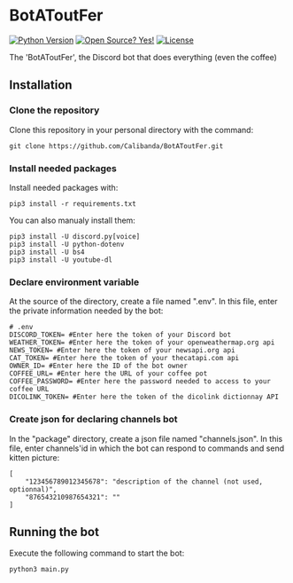 # BotAToutFer
[![Python Version](https://img.shields.io/badge/python-3.6-blue?style=for-the-badge&logo=python)](https://github.com/Calibanda/BotAToutFer/)
[![Open Source? Yes!](https://img.shields.io/badge/Open%20Source%3F-Yes!-green?style=for-the-badge&logo=appveyor)](https://github.com/Calibanda/BotAToutFer/)
[![License](https://img.shields.io/github/license/Calibanda/BotAToutFer?style=for-the-badge)](https://github.com/Calibanda/BotAToutFer/blob/main/LICENSE)

The 'BotAToutFer', the Discord bot that does everything (even the coffee)

## Installation 

### Clone the repository

Clone this repository in your personal directory with the command:

```
git clone https://github.com/Calibanda/BotAToutFer.git
```

### Install needed packages

Install needed packages with:

```
pip3 install -r requirements.txt
```
You can also manualy install them:

```
pip3 install -U discord.py[voice]
pip3 install -U python-dotenv
pip3 install -U bs4
pip3 install -U youtube-dl
```

### Declare environment variable

At the source of the directory, create a file named ".env". In this file, enter the private information needed by the bot:

```
# .env
DISCORD_TOKEN= #Enter here the token of your Discord bot
WEATHER_TOKEN= #Enter here the token of your openweathermap.org api
NEWS_TOKEN= #Enter here the token of your newsapi.org api
CAT_TOKEN= #Enter here the token of your thecatapi.com api
OWNER_ID= #Enter here the ID of the bot owner
COFFEE_URL= #Enter here the URL of your coffee pot
COFFEE_PASSWORD= #Enter here the password needed to access to your coffee URL
DICOLINK_TOKEN= #Enter here the token of the dicolink dictionnay API
```

### Create json for declaring channels bot

In the "package" directory, create a json file named "channels.json". In this file, enter channels'id in which the bot can respond to commands and send kitten picture:

```
[
    "123456789012345678": "description of the channel (not used, optionnal)",
    "876543210987654321": ""
]
```

## Running the bot

Execute the following command to start the bot:

```
python3 main.py
```
